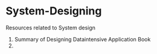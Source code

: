 # System-Designing
Resources related to System design 


1. Summary of Designing Dataintensive Application Book
2. 
